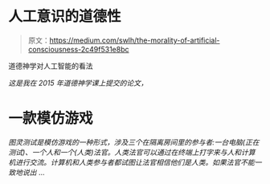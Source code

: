 # 人工意识的道德性

> 原文：<https://medium.com/swlh/the-morality-of-artificial-consciousness-2c49f531e8bc>

道德神学对人工智能的看法

*这是我在 2015 年道德神学课上提交的论文，*

# **一款模仿游戏**

*图灵测试是模仿游戏的一种形式，涉及三个在隔离房间里的参与者:一台电脑(正在测试)、一个人和一个(人类)法官。人类法官可以通过在终端上打字来与人和计算机进行交流。计算机和人类参与者都试图让法官相信他们是人类。如果法官不能一致地说出* …